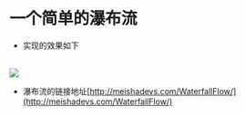 # 一个简单的瀑布流
- 实现的效果如下
<br/>
<img src="jdfw.gif">

- 瀑布流的链接地址[http://meishadevs.com/WaterfallFlow/](http://meishadevs.com/WaterfallFlow/)

